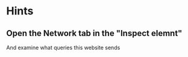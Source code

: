 # Hints
## Open the Network tab in the "Inspect elemnt"
And examine what queries this website sends
